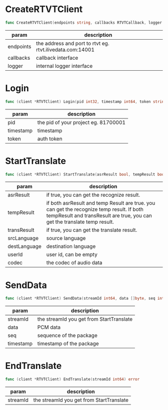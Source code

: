 # CreateRTVTClient

```go
func CreateRTVTClient(endpoints string, callbacks RTVTCallback, logger RTVTLogger) *RTVTClient
```

| **param** | **description**                                           |
| --------- | --------------------------------------------------------- |
| endpoints | the address and port to rtvt eg. rtvt.ilivedata.com:14001 |
| callbacks | callback interface                                        |
| logger    | internal logger interface                                 |

# Login

```go
func (client *RTVTClient) Login(pid int32, timestamp int64, token string) bool
```

| **param** | **description**                      |
| --------- | ------------------------------------ |
| pid       | the pid of your project eg. 81700001 |
| timestamp | timestamp                            |
| token     | auth token                           |

# StartTranslate

```go
func (client *RTVTClient) StartTranslate(asrResult bool, tempResult bool, transResult bool, srcLanguage string, destLanguage string, userId string, codec AudioCodec) (int64, error)
```

| **param** | **description**                                                                                                                                                    |
| --------------- | ------------------------------------------------------------------------------------------------------------------------------------------------------------------------ |
| asrResult       | if true, you can get the recognize result.                                                                                                                               |
| tempResult      | if both asrResult and temp Result are true. you can get the recognize temp result. If  both tempResult and transResult are true,  you can get the translate temp result. |
| transResult     | if true, you can get the translate result.                                                                                                                               |
| srcLanguage     | source language                                                                                                                                                          |
| destLanguage    | destination language                                                                                                                                                     |
| userId          | user id, can be empty                                                                                                                                                    |
| codec           | the codec of audio data                                                                                                                                                  |

# SendData

```go
func (client *RTVTClient) SendData(streamId int64, data []byte, seq int64, timestamp int64) error
```

| **param** | **description**                          |
| --------- | ---------------------------------------- |
| streamId  | the streamId you get from StartTranslate |
| data      | PCM data                                 |
| seq       | sequence of the package                  |
| timestamp | timestamp of the package                 |

# EndTranslate

```go
func (client *RTVTClient) EndTranslate(streamId int64) error
```

| **param** | **description**                          |
| --------- | ---------------------------------------- |
| streamId  | the streamId you get from StartTranslate |


